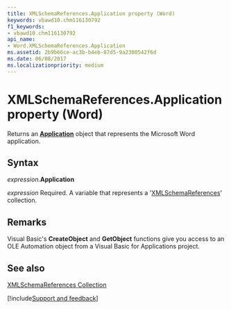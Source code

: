 ```yaml
---
title: XMLSchemaReferences.Application property (Word)
keywords: vbawd10.chm116130792
f1_keywords:
- vbawd10.chm116130792
api_name:
- Word.XMLSchemaReferences.Application
ms.assetid: 2b9b66ce-ac3b-b4eb-07d5-9a2300542f6d
ms.date: 06/08/2017
ms.localizationpriority: medium
---
```



# XMLSchemaReferences.Application property (Word)

Returns an **[Application](Word.Application.md)** object that represents the Microsoft Word application.


## Syntax

_expression_.**Application**

_expression_ Required. A variable that represents a '[XMLSchemaReferences](Word.XMLSchemaReferences.md)' collection.


## Remarks

Visual Basic's **CreateObject** and **GetObject** functions give you access to an OLE Automation object from a Visual Basic for Applications project.


## See also


[XMLSchemaReferences Collection](Word.XMLSchemaReferences.md)

[!include[Support and feedback](~/includes/feedback-boilerplate.md)]